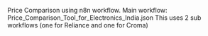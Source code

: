 Price Comparison using n8n workflow. 
Main workflow: Price_Comparison_Tool_for_Electronics_India.json
This uses 2 sub workflows (one for Reliance and one for Croma)

